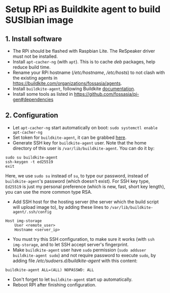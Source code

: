 # Setup RPi as Buildkite agent to build SUSIbian image

## 1. Install software

- The RPi should be flashed with Raspbian Lite. The ReSpeaker driver must not be installed.
- Install `apt-cacher-ng` (with `apt`). This is to cache _deb_ packages, help reduce build time.
- Rename your RPi hostname (_/etc/hostname_, _/etc/hosts_) to not clash with the existing agents in https://buildkite.com/organizations/fossasia/agents.
- Install `buildkite-agent`, following Buildkite [documentation](https://buildkite.com/docs/agent/v3/debian).
- Install some tools as listed in https://github.com/fossasia/pi-gen#dependencies

## 2. Configuration
- Let `apt-cacher-ng` start automatically on boot: `sudo systemctl enable apt-cacher-ng`
- Set token for `buildkite-agent`, it can be grabbed [here](https://buildkite.com/organizations/fossasia/agents#setup-debian).
- Generate SSH key for `buildkite-agent` user. Note that the home directory of this user is `/var/lib/buildkite-agent`. You can do it by:

```
sudo su buildkite-agent
ssh-keygen -t ed25519
exit
```

Here, we use `sudo su` instead of `su`, to type our password, instead of `buildkite-agent`'s password (which doesn't exist). For SSH key type, `Ed25519` is just my personal preference (which is new, fast, short key length), you can use the more common type RSA.

- Add SSH host for the hosting server (the server which the build script will upload image to), by adding these lines to `/var/lib/buildkite-agent/.ssh/config`

```
Host img-storage
    User <remote_user>
    Hostname <server_ip>
```
- You must try this SSH configuration, to make sure it works (with `ssh img-storage`, and to let SSH accept server's fingerprint.
- Make `buildkite-agent` user have `sudo` permission (`sudo adduser buildkite-agent sudo`) and not require password to execute `sudo`, by adding file _/etc/sudoers.d/buildkite-agent_ with this content:

```
buildkite-agent ALL=(ALL) NOPASSWD: ALL
```
- Don't forget to let `buildkite-agent` start up automatically.
- Reboot RPI after finishing configuration.
